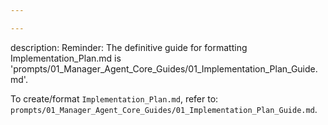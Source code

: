 ```yaml
---

---
```

description: Reminder: The definitive guide for formatting Implementation_Plan.md is 'prompts/01_Manager_Agent_Core_Guides/01_Implementation_Plan_Guide.md'.

To create/format `Implementation_Plan.md`, refer to: `prompts/01_Manager_Agent_Core_Guides/01_Implementation_Plan_Guide.md`.

